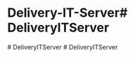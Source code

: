 # Delivery-IT-Server#   D e l i v e r y I T S e r v e r  
 #   D e l i v e r y I T S e r v e r  
 #   D e l i v e r y I T S e r v e r  
 